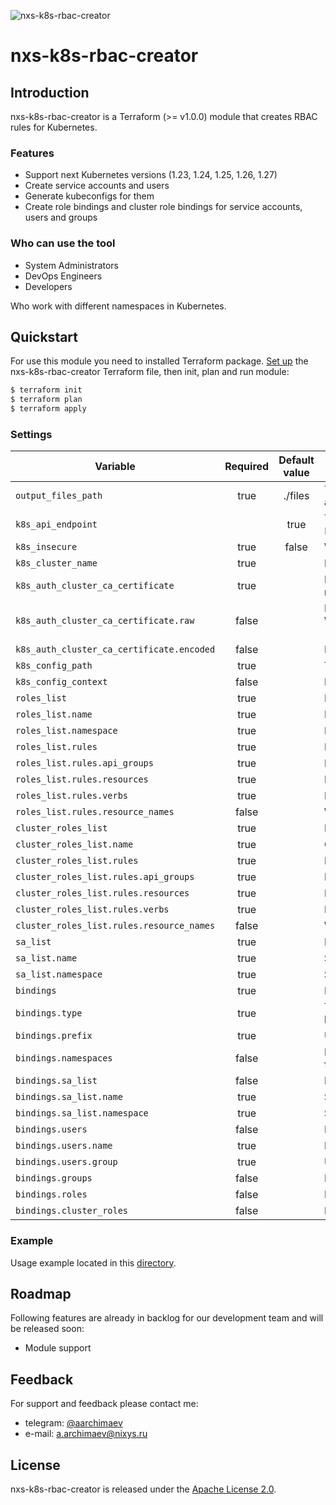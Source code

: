 ![nxs-k8s-rbac-creator](https://github.com/nixys/nxs-k8s-rbac-creator/assets/23610059/f0739477-f32f-466f-ac6f-773bb6dcaa74)

# nxs-k8s-rbac-creator

## Introduction

nxs-k8s-rbac-creator is a Terraform (>= v1.0.0) module that creates RBAC rules for Kubernetes.

### Features

- Support next Kubernetes versions (1.23, 1.24, 1.25, 1.26, 1.27)
- Create service accounts and users
- Generate kubeconfigs for them
- Create role bindings and cluster role bindings for service accounts, users and groups
            
### Who can use the tool

* System Administrators
* DevOps Engineers
* Developers

Who work with different namespaces in Kubernetes.

## Quickstart

For use this module you need to installed Terraform package. [Set up](#settings) the nxs-k8s-rbac-creator Terraform file, then init, plan and run module:

```bash
$ terraform init
$ terraform plan
$ terraform apply
```

### Settings

| Variable | Required | Default value | Description |
|---       | :---:    | :---:         |---          |
| `output_files_path` | true | ./files | The path to directorie where save generated tls files and kubeconfig for users and service accounts |
| `k8s_api_endpoint` | | true | The hostname (in form of URI) of the Kubernetes API. Variables `k8s_api_endpoint`, `k8s_auth_cluster_ca_certificate` and `k8s_cluster_name` needed for generate kubeconfig |
| `k8s_insecure` | true | false | Whether the server should be accessed without verifying the TLS certificate |
| `k8s_cluster_name` | true | | Kubernetes cluster name |
| `k8s_auth_cluster_ca_certificate` | true | | PEM-encoded root certificates bundle for TLS authentication. One of field `raw` or `encoded` must be set. If both are given, the `raw` field will be used |
| `k8s_auth_cluster_ca_certificate.raw` | false | | Raw certificate. Example: "-----BEGIN CERTIFICATE-----\nMIIELDCCApSgAwIBAgIQcLahmhzRbVMSRZX2cQXtuTANBgkqhkiG9w0BAQsFADAv\n...\n-----END CERTIFICATE-----\n". |
| `k8s_auth_cluster_ca_certificate.encoded` | false | | Base64 encoded certificate |
| `k8s_config_path` | true | | The path for kubeconfig |
| `k8s_config_context` | false | | Kubeconfig context |
| `roles_list` | true | | List of create roles|
| `roles_list.name` | true | | Role name |
| `roles_list.namespace` | true | | Role namespace |
| `roles_list.rules` | true | | List of rules |
| `roles_list.rules.api_groups` | true | | List of api groups |
| `roles_list.rules.resources` | true | | List of resources |
| `roles_list.rules.verbs` | true | | List of verbs |
| `roles_list.rules.resource_names` | false | | White list of names that the rule applies to |
| `cluster_roles_list` | true | | List of cluster roles |
| `cluster_roles_list.name` | true | | Cluster role name |
| `cluster_roles_list.rules` | true | | List of rules |
| `cluster_roles_list.rules.api_groups` | true | | List of api groups |
| `cluster_roles_list.rules.resources` | true | | List of resources |
| `cluster_roles_list.rules.verbs` | true | | List of verbs |
| `cluster_roles_list.rules.resource_names` | false | | White list of names that the rule applies to |
| `sa_list` | true | | List of service accounts |
| `sa_list.name` | true | | Service account name |
| `sa_list.namespace` | true | | Service account namespace |
| `bindings` | true | | List of bindings. One of variable (`sa_list`, `users`, `groups`) must be set for all bindings type |
| `bindings.type` | true | | Type of binding (role_binding or cluster_role_binding). Variables `roles` or `cluster_roles` must be set for role binding. Variable `cluster_roles` must be set for cluster role binding |
| `bindings.prefix` | true | | Unique string that use in binding name |
| `bindings.namespaces` | false | | List of namespaces where role binding create. Uses only for role binding. If variable is empty for role binding deploy will fail |
| `bindings.sa_list` | false | | List of service accounts |
| `bindings.sa_list.name` | true | | Service account name |
| `bindings.sa_list.namespace` | true | | Service account namespace |
| `bindings.users` | false | | List of users. Users create from this list |
| `bindings.users.name` | true | | Name of the user |
| `bindings.users.group` | true | | User group |
| `bindings.groups` | false | | List of groups |
| `bindings.roles` | false | | List of roles |
| `bindings.cluster_roles` | false | | List of cluster roles |

### Example

Usage example located in this [directory](docs/example).

## Roadmap

Following features are already in backlog for our development team and will be released soon:

* Module support

## Feedback

For support and feedback please contact me:
- telegram: [@aarchimaev](https://t.me/aarchimaev)
- e-mail: a.archimaev@nixys.ru

## License

nxs-k8s-rbac-creator is released under the [Apache License 2.0](LICENSE).
